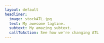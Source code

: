 ```yaml
---
layout: default
headliner:
  image: stockATL.jpg
  text: My awesome tagline.
  subtext: My amazing subtext.
  callToAction: See how we're changing ATL
---
```

